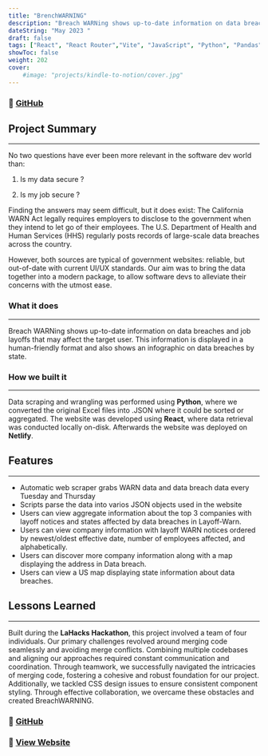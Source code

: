 ```yaml
---
title: "BrenchWARNING"
description: "Breach WARNing shows up-to-date information on data breaches and job layoffs."
dateString: "May 2023 "
draft: false
tags: ["React", "React Router","Vite", "JavaScript", "Python", "Pandas","Web Development", "Frontend Development", "HTML", "CSS"]
showToc: false
weight: 202
cover:
    #image: "projects/kindle-to-notion/cover.jpg"
--- 
```

### 🔗 [GitHub](https://github.com/JakeGerber/LA_Hacks_2023)

## Project Summary
***
No two questions have ever been more relevant in the software dev world than: 

1. Is my data secure ? 

2. Is my job secure ?

Finding the answers may seem difficult, but it does exist: The California WARN Act legally requires employers to disclose to the government when they intend to let go of their employees. The U.S. Department of Health and Human Services (HHS) regularly posts records of large-scale data breaches across the country.

However, both sources are typical of government websites: reliable, but out-of-date with current UI/UX standards. Our aim was to bring the data together into a modern package, to allow software devs to alleviate their concerns with the utmost ease.

### What it does
***
Breach WARNing shows up-to-date information on data breaches and job layoffs that may affect the target user. This information is displayed in a human-friendly format and also shows an infographic on data breaches by state.

### How we built it
***
Data scraping and wrangling was performed using **Python**, where we converted the original Excel files into .JSON where it could be sorted or aggregated. The website was developed using **React**, where data retrieval was conducted locally on-disk. Afterwards the website was deployed on **Netlify**.

## Features
***
- Automatic web scraper grabs WARN data and data breach data every Tuesday and Thursday
- Scripts parse the data into varios JSON objects used in the website
- Users can view aggregate information about the top 3 companies with layoff notices and states affected by data breaches in Layoff-Warn.
- Users can view company information with layoff WARN notices ordered by newest/oldest effective date, number of employees affected, and alphabetically.
- Users can discover more company information along with a map displaying the address in Data breach.
- Users can view a US map displaying state information about data breaches.

## Lessons Learned
***
Built during the **LaHacks Hackathon**, this project involved a team of four individuals. Our primary challenges revolved around merging code seamlessly and avoiding merge conflicts. Combining multiple codebases and aligning our approaches required constant communication and coordination. Through teamwork, we successfully navigated the intricacies of merging code, fostering a cohesive and robust foundation for our project. Additionally, we tackled CSS design issues to ensure consistent component styling. Through effective collaboration, we overcame these obstacles and created BreachWARNING.

### 🔗 [GitHub](https://github.com/JakeGerber/LA_Hacks_2023)
### 🔗 [View Website](https://breachwarning.netlify.app/)